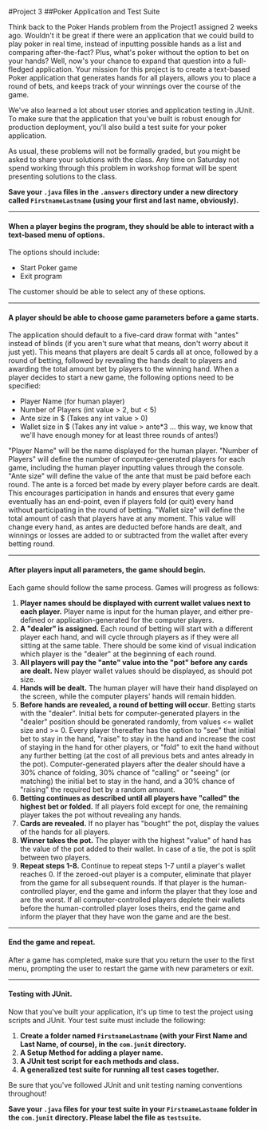 #Project 3
##Poker Application and Test Suite

Think back to the Poker Hands problem from the Project1 assigned 2 weeks ago. Wouldn't it be great if there were an application that we could build to play poker in real time, instead of inputting possible hands as a list and comparing after-the-fact? Plus, what's poker without the option to bet on your hands? Well, now's your chance to expand that question into a full-fledged application. Your mission for this project is to create a text-based Poker application that generates hands for all players, allows you to place a round of bets, and keeps track of your winnings over the course of the game.

We've also learned a lot about user stories and application testing in JUnit. To make sure that the application that you've built is robust enough for production deployment, you'll also build a test suite for your poker application.

As usual, these problems will not be formally graded, but you might be asked to share your solutions with the class. Any time on Saturday not spend working through this problem in workshop format will be spent presenting solutions to the class.

**Save your `.java` files in the `.answers` directory under a new directory called `FirstnameLastname` (using your first and last name, obviously).**


-------------

#### When a player begins the program, they should be able to interact with a text-based menu of options.

The options should include:

- Start Poker game
- Exit program

The customer should be able to select any of these options.

-------------

#### A player should be able to choose game parameters before a game starts.

The application should default to a five-card draw format with "antes" instead of blinds (if you aren't sure what that means, don't worry about it just yet). This means that players are dealt 5 cards all at once, followed by a round of betting, followed by revealing the hands dealt to players and awarding the total amount bet by players to the winning hand. When a player decides to start a new game, the following options need to be specified:

- Player Name (for human player)
- Number of Players (int value > 2, but < 5)
- Ante size in $ (Takes any int value > 0)
- Wallet size in $ (Takes any int value > ante*3 ... this way, we know that we'll have enough money for at least three rounds of antes!)

"Player Name" will be the name displayed for the human player.
"Number of Players" will define the number of computer-generated players for each game, including the human player inputting values through the console.
"Ante size" will define the value of the ante that must be paid before each round. The ante is a forced bet made by every player before cards are dealt. This encourages participation in hands and ensures that every game eventually has an end-point, even if players fold (or quit) every hand without participating in the round of betting.
"Wallet size" will define the total amount of cash that players have at any moment. This value will change every hand, as antes are deducted before hands are dealt, and winnings or losses are added to or subtracted from the wallet after every betting round.

-------------

#### After players input all parameters, the game should begin.

Each game should follow the same process. Games will progress as follows:

1. **Player names should be displayed with current wallet values next to each player.** Player name is input for the human player, and either pre-defined or application-generated for the computer players.
2. **A "dealer" is assigned.** Each round of betting will start with a different player each hand, and will cycle through players as if they were all sitting at the same table. There should be some kind of visual indication which player is the "dealer" at the beginning of each round.
3. **All players will pay the "ante" value into the "pot" before any cards are dealt.** New player wallet values should be displayed, as should pot size.
4. **Hands will be dealt.** The human player will have their hand displayed on the screen, while the computer players' hands will remain hidden.
5. **Before hands are revealed, a round of betting will occur**. Betting starts with the "dealer". Initial bets for computer-generated players in the "dealer" position should be generated randomly, from values <= wallet size and >= 0. Every player thereafter has the option to "see" that initial bet to stay in the hand, "raise" to stay in the hand and increase the cost of staying in the hand for other players, or "fold" to exit the hand without any further betting (at the cost of all previous bets and antes already in the pot). Computer-generated players after the dealer should have a 30% chance of folding, 30% chance of "calling" or "seeing" (or matching) the initial bet to stay in the hand, and a 30% chance of "raising" the required bet by a random amount.
6. **Betting continues as described until all players have "called" the highest bet or folded.** If all players fold except for one, the remaining player takes the pot without revealing any hands.
7. **Cards are revealed.** If no player has "bought" the pot, display the values of the hands for all players.
8. **Winner takes the pot.** The player with the highest "value" of hand has the value of the pot added to their wallet. In case of a tie, the pot is split between two players.
9. **Repeat steps 1-8.** Continue to repeat steps 1-7 until a player's wallet reaches 0. If the zeroed-out player is a computer, eliminate that player from the game for all subsequent rounds. If that player is the human-controlled player, end the game and inform the player that they lose and are the worst. If all computer-controlled players deplete their wallets before the human-controlled player loses theirs, end the game and inform the player that they have won the game and are the best.

-------------

#### End the game and repeat.

After a game has completed, make sure that you return the user to the first menu, prompting the user to restart the game with new parameters or exit.


-------------

#### Testing with JUnit.

Now that you've built your application, it's up time to test the project using scripts and JUnit. Your test suite must include the following:

1. **Create a folder named `FirstnameLastname` (with your First Name and Last Name, of course), in the `com.junit` directory.**
2. **A Setup Method for adding a player name.**
3. **A JUnit test script for each methods and class.**
4. **A generalized test suite for running all test cases together.**

Be sure that you've followed JUnit and unit testing naming conventions throughout!

**Save your `.java` files for your test suite in your `FirstnameLastname` folder in the `com.junit` directory. Please label the file as `testsuite`.**








